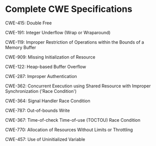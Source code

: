 

# Complete CWE Specifications

CWE-415: Double Free

CWE-191: Integer Underflow (Wrap or Wraparound)

CWE-119: Improper Restriction of Operations within the Bounds of a Memory Buffer

CWE-909: Missing Initialization of Resource

CWE-122: Heap-based Buffer Overflow

CWE-287: Improper Authentication

CWE-362: Concurrent Execution using Shared Resource with Improper Synchronization ('Race Condition')

CWE-364: Signal Handler Race Condition

CWE-787: Out-of-bounds Write

CWE-367: Time-of-check Time-of-use (TOCTOU) Race Condition

CWE-770: Allocation of Resources Without Limits or Throttling

CWE-457: Use of Uninitialized Variable